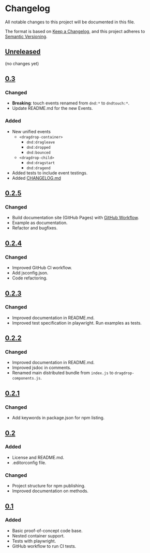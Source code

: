 # Changelog

All notable changes to this project will be documented in this file.

The format is based on [Keep a Changelog](https://keepachangelog.com/en/1.1.0/),
and this project adheres to [Semantic Versioning](https://semver.org/spec/v2.0.0.html).

## [Unreleased]

(no changes yet)

## [0.3]

### Changed
- **Breaking**: touch events renamed from `dnd:*` to `dndtouch:*`.
- Update README.md for the new Events.

### Added
- New unified events
  - `<dragdrop-container>`
    - `dnd:dragleave`
    - `dnd:dropped`
    - `dnd:bounced`
  - `<dragdrop-child>`
    - `dnd:dragstart`
    - `dnd:dragend`
- Added tests to include event testings.
- Added [CHANGELOG.md](CHANGELOG.md)

## [0.2.5]

### Changed
- Build documentation site (GitHub Pages) with [GitHub Workflow](.github/workflows/jekyll-gh-pages.yml).
- Example as documentation.
- Refactor and bugfixes.

## [0.2.4]

### Changed
- Improved GitHub CI workflow.
- Add jsconfig.json.
- Code refactoring.


## [0.2.3]

### Changed
- Improved documentation in README.md.
- Improved test specification in playwright. Run examples as tests.

## [0.2.2]

### Changed
- Improved documentation in README.md.
- Improved jsdoc in comments.
- Renamed main distributed bundle from `index.js` to `dragdrop-components.js`.

## [0.2.1]

### Changed
- Add keywords in package.json for npm listing.


## [0.2]

### Added
- License and README.md.
- .editorconfig file.

### Changed
- Project structure for npm publishing.
- Improved documentation on methods.

## [0.1]

### Added

- Basic proof-of-concept code base.
- Nested container support.
- Tests with playwright.
- GitHub workflow to run CI tests.

[Unreleased]: https://github.com/yookoala/dragdrop-components/compare/v0.3...HEAD
[0.3]: https://github.com/yookoala/dragdrop-components/compare/v0.2.5...v0.3
[0.2.5]: https://github.com/yookoala/dragdrop-components/compare/v0.2.4...v0.2.5
[0.2.4]: https://github.com/yookoala/dragdrop-components/compare/v0.2.3...v0.2.4
[0.2.3]: https://github.com/yookoala/dragdrop-components/compare/v0.2.2...v0.2.3
[0.2.2]: https://github.com/yookoala/dragdrop-components/compare/v0.2.1...v0.2.2
[0.2.1]: https://github.com/yookoala/dragdrop-components/compare/v0.2...v0.2.1
[0.2]: https://github.com/yookoala/dragdrop-components/compare/v0.1...v0.2
[0.1]: https://github.com/yookoala/dragdrop-components/releases/tag/v0.1